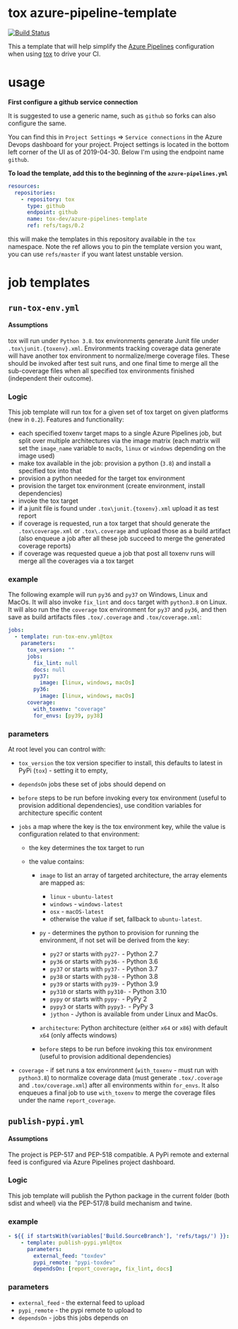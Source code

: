 # tox azure-pipeline-template

[![Build Status](https://dev.azure.com/toxdev/azure-pipelines-template/_apis/build/status/tox-dev.azure-pipelines-template?branchName=master)](https://dev.azure.com/toxdev/azure-pipelines-template/_build/latest?definitionId=11&branchName=master)

This a template that will help simplify the
[Azure Pipelines](https://azure.microsoft.com/en-gb/services/devops/pipelines/) configuration when using
[tox](https://tox.readthedocs.org) to drive your CI.

# usage

**First configure a github service connection**

It is suggested to use a generic name, such as `github` so forks can also configure the same.

You can find this in `Project Settings` => `Service connections` in the Azure Devops dashboard for your project. Project
settings is located in the bottom left corner of the UI as of 2019-04-30. Below I'm using the endpoint name `github`.

**To load the template, add this to the beginning of the `azure-pipelines.yml`**

```yaml
resources:
  repositories:
    - repository: tox
      type: github
      endpoint: github
      name: tox-dev/azure-pipelines-template
      ref: refs/tags/0.2
```

this will make the templates in this repository available in the `tox` namespace. Note the ref allows you to pin the
template version you want, you can use `refs/master` if you want latest unstable version.

# job templates

## `run-tox-env.yml`

#### Assumptions

tox will run under `Python 3.8`. tox environments generate Junit file under `.tox\junit.{toxenv}.xml`. Environments
tracking coverage data generate will have another tox environment to normalize/merge coverage files. These should be
invoked after test suit runs, and one final time to merge all the sub-coverage files when all specified tox environments
finished (independent their outcome).

### Logic

This job template will run tox for a given set of tox target on given platforms (new in `0.2`). Features and
functionality:

- each specified toxenv target maps to a single Azure Pipelines job, but split over multiple architectures via the image
  matrix (each matrix will set the `image_name` variable to `macOs`, `linux` or `windows` depending on the image used)
- make tox available in the job: provision a python (`3.8`) and install a specified tox into that
- provision a python needed for the target tox environment
- provision the target tox environment (create environment, install dependencies)
- invoke the tox target
- if a junit file is found under `.tox\junit.{toxenv}.xml` upload it as test report
- if coverage is requested, run a tox target that should generate the `.tox\coverage.xml` or `.tox\.coverage` and upload
  those as a build artifact (also enqueue a job after all these job succeed to merge the generated coverage reports)
- if coverage was requested queue a job that post all toxenv runs will merge all the coverages via a tox target

### example

The following example will run `py36` and `py37` on Windows, Linux and MacOs. It will also invoke `fix_lint` and `docs`
target with `python3.8` on Linux. It will also run the the `coverage` tox environment for `py37` and `py36`, and then
save as build artifacts files `.tox/.coverage` and `.tox/coverage.xml`:

```yaml
jobs:
  - template: run-tox-env.yml@tox
    parameters:
      tox_version: ""
      jobs:
        fix_lint: null
        docs: null
        py37:
          image: [linux, windows, macOs]
        py36:
          image: [linux, windows, macOs]
      coverage:
        with_toxenv: "coverage"
        for_envs: [py39, py38]
```

### parameters

At root level you can control with:

- `tox_version` the tox version specifier to install, this defaults to latest in PyPi (`tox`) - setting it to empty,
- `dependsOn` jobs these set of jobs should depend on
- `before` steps to be run before invoking every tox environment (useful to provision additional dependencies), use
  condition variables for architecture specific content
- `jobs` a map where the key is the tox environment key, while the value is configuration related to that environment:

  - the key determines the tox target to run
  - the value contains:

    - `image` to list an array of targeted architecture, the array elements are mapped as:

      - `linux` - `ubuntu-latest`
      - `windows` - `windows-latest`
      - `osx` - `macOS-latest`
      - otherwise the value if set, fallback to `ubuntu-latest`.

    - `py` - determines the python to provision for running the environment, if not set will be derived from the key:
      - `py27` or starts with `py27-` - Python 2.7
      - `py36` or starts with `py36-` - Python 3.6
      - `py37` or starts with `py37-` - Python 3.7
      - `py38` or starts with `py38-` - Python 3.8
      - `py39` or starts with `py39-` - Python 3.9
      - `py310` or starts with `py310-` - Python 3.10
      - `pypy` or starts with `pypy-` - PyPy 2
      - `pypy3` or starts with `pypy3-` - PyPy 3
      - `jython` - Jython is available from under Linux and MacOs.
    - `architecture`: Python architecture (either `x64` or `x86`) with default `x64` (only affects windows)
    - `before` steps to be run before invoking this tox environment (useful to provision additional dependencies)

- `coverage` - if set runs a tox environment (`with_toxenv` - must run with `python3.8`) to normalize coverage data
  (must generate `.tox/.coverage` and `.tox/coverage.xml`) after all environments within `for_envs`. It also enqueues a
  final job to use `with_toxenv` to merge the coverage files under the name `report_coverage`.

## `publish-pypi.yml`

#### Assumptions

The project is PEP-517 and PEP-518 compatible. A PyPi remote and external feed is configured via Azure Pipelines project
dashboard.

### Logic

This job template will publish the Python package in the current folder (both sdist and wheel) via the PEP-517/8 build
mechanism and twine.

### example

```yaml
- ${{ if startsWith(variables['Build.SourceBranch'], 'refs/tags/') }}:
    - template: publish-pypi.yml@tox
      parameters:
        external_feed: "toxdev"
        pypi_remote: "pypi-toxdev"
        dependsOn: [report_coverage, fix_lint, docs]
```

### parameters

- `external_feed` - the external feed to upload
- `pypi_remote` - the pypi remote to upload to
- `dependsOn` - jobs this jobs depends on
